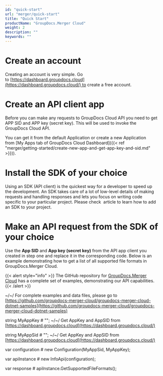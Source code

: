 ```yaml
---
id: "quick-start"
url: "merger/quick-start"
title: "Quick Start"
productName: "GroupDocs.Merger Cloud"
weight: 2
description: ""
keywords: ""
---
```







# Create an account #

Creating an account is very simple. Go to [https://dashboard.groupdocs.cloud](https://dashboard.groupdocs.cloud/) to create a free account. 

# Create an API client app #

Before you can make any requests to GroupDocs Cloud API you need to get APP SID and APP key (secret key). This will be used to invoke the GroupDocs Cloud API. 

You can get it from the default Application or create a new Application from [My Apps tab of GroupDocs Cloud Dashboard]({{< ref "merger/getting-started/create-new-app-and-get-app-key-and-sid.md" >}})).

# Install the SDK of your choice #

Using an SDK (API client) is the quickest way for a developer to speed up the development. An SDK takes care of a lot of low-level details of making requests and handling responses and lets you focus on writing code specific to your particular project. Please check  article to learn how to add an SDK to your project.

# Make an API request from the SDK of your choice #

Use the **App SID** and **App key (secret key)** from the API app client you created in step one and replace it in the corresponding code. Below is an example demonstrating how to get a list of all supported file formats in GroupDocs.Merger Cloud.

{{< alert style="info" >}}
The GitHub repository for [GroupDocs.Merger Cloud](https://github.com/groupdocs-merger-cloud) has a complete set of examples, demonstrating our API capabilities.
{{< /alert >}}

 



 







~/~/ For complete examples and data files, please go to [https://github.com/groupdocs-merger-cloud/groupdocs-merger-cloud-dotnet-samples](https://github.com/groupdocs-merger-cloud/groupdocs-merger-cloud-dotnet-samples)




string MyAppKey # ""; ~/~/ Get AppKey and AppSID from [https://dashboard.groupdocs.cloud](https://dashboard.groupdocs.cloud/)




string MyAppSid # ""; ~/~/ Get AppKey and AppSID from [https://dashboard.groupdocs.cloud](https://dashboard.groupdocs.cloud/)




  




var configuration # new Configuration(MyAppSid, MyAppKey);




var apiInstance # new InfoApi(configuration);




 




var response # apiInstance.GetSupportedFileFormats();





